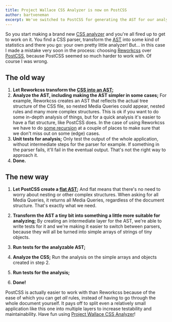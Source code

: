 ```yaml
---
title: Project Wallace CSS Analyzer is now on PostCSS
author: bartveneman
excerpt: We've switched to PostCSS for generating the AST for our analysis, and did some other fixes under the hood too.
---
```


So you start making a brand new [CSS analyzer](https://github.com/projectwallace/css-analyzer) and you're all fired up to get to work on it. You find a CSS parser, transform the [AST](https://en.wikipedia.org/wiki/Abstract_syntax_tree) into some kind of statistics and there you go: your own pretty little analyzer! But... in this case I made a mistake very soon in the process: choosing [Reworkcss](https://github.com/reworkcss/css) over [PostCSS](http://postcss.org/), because PostCSS seemed so much harder to work with. Of course I was wrong.

## The old way

1. __Let Reworkcss transform the [CSS into an AST](https://github.com/reworkcss/css#ast);__
1. __Analyze the AST, including making the AST simpler in some cases;__
	For example, Reworkcss creates an AST that reflects the actual tree structure of the CSS file, so nested Media Queries could appear, nested rules and many more complex structures. This is ok if you want to do some in-depth analysis of things, but for a quick analysis it's easier to have a flat structure, like PostCSS does. In the case of using Reworkcss we have to do [some recursion](https://github.com/projectwallace/css-analyzer/commit/e5504e1226b607e6af0ab0668fcd96511f1553c6#diff-dc17ef0e9b58ca9c3ecde125925b6d41L8) at a couple of places to make sure that  we don't miss out on some (edge) cases.
1. __Unit tests for analysis;__
	Only test the output of the whole application, without intermediate steps for the parser for example. If something in the parser fails, it'll fail in the eventual output. That's not the right way to approach it.
1. __Done.__

## The new way

1. __Let PostCSS create a [flat AST](http://api.postcss.org/Root.html);__
	And flat means that there's no need to worry about nesting or other complex structures. When asking for all Media Queries, it returns all Media Queries, regardless of the document structure. That's exactly what we need.
1. __Transform the AST a tiny bit into something a little more suitable for analyzing;__
	By creating an intermediate layer for the AST, we're able to write tests for it and we're making it easier to switch between parsers, because they will all be turned into simple arrays of strings of tiny objects.

1. __Run tests for the analyzable AST;__
1. __Analyze the CSS;__
	Run the analysis on the simple arrays and objects created in step 2.
1. __Run tests for the analysis;__
1. __Done!__

PostCSS is actually easier to work with than Reworkcss because of the ease of which you can get _all_ rules, instead of having to go through the whole document yourself. It pays off to split even a relatively small application like this one into multiple layers to increase testability and maintainability. Have fun using [Project Wallace CSS Analyzer](https://github.com/projectwallace/css-analyzer)!
